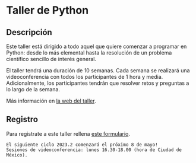 # Taller de Python

## Descripción

Este taller está dirigido a todo aquel que quiere comenzar a programar en Python: desde lo más
elemental hasta la resolución de un problema científico sencillo de interés general. 

El taller tendrá una duración de 10 semanas. Cada semana se realizará una videoconferencia con
todos los participantes de 1 hora y media. Adicionalmente, los participantes tendrán que resolver retos y
preguntas a lo largo de la semana.

Más información en [la web del taller](https://www.uibcdf.org/Taller-Python).

## Registro

Para registrate a este taller rellena [este formulario](https://forms.gle/2dEKEvCtLukoXhEo7).

```{important} 
El siguiente ciclo 2023.2 comenzará el próximo 8 de mayo! 
Sesiones de videoconferencia: lunes 16.30-18.00 (hora de Ciudad de México).
```

